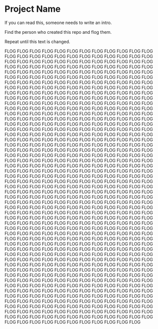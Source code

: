 Project Name
=============

If you can read this, someone needs to write an intro. 

Find the person who created this repo and flog them.

Repeat until this text is changed.

FLOG FLOG FLOG FLOG FLOG FLOG FLOG FLOG FLOG FLOG FLOG FLOG FLOG FLOG FLOG FLOG FLOG FLOG FLOG FLOG FLOG FLOG FLOG FLOG FLOG FLOG FLOG FLOG FLOG FLOG FLOG FLOG FLOG FLOG FLOG FLOG FLOG FLOG FLOG FLOG FLOG FLOG FLOG FLOG FLOG FLOG FLOG FLOG FLOG FLOG FLOG FLOG FLOG FLOG FLOG FLOG FLOG FLOG FLOG FLOG FLOG FLOG FLOG FLOG FLOG FLOG FLOG FLOG FLOG FLOG FLOG FLOG FLOG FLOG FLOG FLOG FLOG FLOG FLOG FLOG FLOG FLOG FLOG FLOG FLOG FLOG FLOG FLOG FLOG FLOG FLOG FLOG FLOG FLOG FLOG FLOG FLOG FLOG FLOG FLOG FLOG FLOG FLOG FLOG FLOG FLOG FLOG FLOG FLOG FLOG FLOG FLOG FLOG FLOG FLOG FLOG FLOG FLOG FLOG FLOG FLOG FLOG FLOG FLOG FLOG FLOG FLOG FLOG FLOG FLOG FLOG FLOG FLOG FLOG FLOG FLOG FLOG FLOG FLOG FLOG FLOG FLOG FLOG FLOG FLOG FLOG FLOG FLOG FLOG FLOG FLOG FLOG FLOG FLOG FLOG FLOG FLOG FLOG FLOG FLOG FLOG FLOG FLOG FLOG FLOG FLOG FLOG FLOG FLOG FLOG FLOG FLOG FLOG FLOG FLOG FLOG FLOG FLOG FLOG FLOG FLOG FLOG FLOG FLOG FLOG FLOG FLOG FLOG FLOG FLOG FLOG FLOG FLOG FLOG FLOG FLOG FLOG FLOG FLOG FLOG FLOG FLOG FLOG FLOG FLOG FLOG FLOG FLOG FLOG FLOG FLOG FLOG FLOG FLOG FLOG FLOG FLOG FLOG FLOG FLOG FLOG FLOG FLOG FLOG FLOG FLOG FLOG FLOG FLOG FLOG FLOG FLOG FLOG FLOG FLOG FLOG FLOG FLOG FLOG FLOG FLOG FLOG FLOG FLOG FLOG FLOG FLOG FLOG FLOG FLOG FLOG FLOG FLOG FLOG FLOG FLOG FLOG FLOG FLOG FLOG FLOG FLOG FLOG FLOG FLOG FLOG FLOG FLOG FLOG FLOG FLOG FLOG FLOG FLOG FLOG FLOG FLOG FLOG FLOG FLOG FLOG FLOG FLOG FLOG FLOG FLOG FLOG FLOG FLOG FLOG FLOG FLOG FLOG FLOG FLOG FLOG FLOG FLOG FLOG FLOG FLOG FLOG FLOG FLOG FLOG FLOG FLOG FLOG FLOG FLOG FLOG FLOG FLOG FLOG FLOG FLOG FLOG FLOG FLOG FLOG FLOG FLOG FLOG FLOG FLOG FLOG FLOG FLOG FLOG FLOG FLOG FLOG FLOG FLOG FLOG FLOG FLOG FLOG FLOG FLOG FLOG FLOG FLOG FLOG FLOG FLOG FLOG FLOG FLOG FLOG FLOG FLOG FLOG FLOG FLOG FLOG FLOG FLOG FLOG FLOG FLOG FLOG FLOG FLOG FLOG FLOG FLOG FLOG FLOG FLOG FLOG FLOG FLOG FLOG FLOG FLOG FLOG FLOG FLOG FLOG FLOG FLOG FLOG FLOG FLOG FLOG FLOG FLOG FLOG FLOG FLOG FLOG FLOG FLOG FLOG FLOG FLOG FLOG FLOG FLOG FLOG FLOG FLOG FLOG FLOG FLOG FLOG FLOG FLOG FLOG FLOG FLOG FLOG FLOG FLOG FLOG FLOG FLOG FLOG FLOG FLOG FLOG FLOG FLOG FLOG FLOG FLOG FLOG FLOG FLOG FLOG FLOG FLOG FLOG FLOG FLOG FLOG FLOG FLOG FLOG FLOG FLOG FLOG FLOG FLOG FLOG FLOG FLOG FLOG FLOG FLOG FLOG FLOG FLOG FLOG FLOG FLOG FLOG FLOG FLOG FLOG FLOG FLOG FLOG FLOG FLOG FLOG FLOG FLOG FLOG FLOG FLOG FLOG FLOG FLOG FLOG FLOG FLOG FLOG FLOG FLOG FLOG FLOG FLOG FLOG FLOG FLOG FLOG FLOG FLOG FLOG FLOG FLOG FLOG FLOG FLOG FLOG FLOG FLOG FLOG FLOG FLOG FLOG FLOG FLOG FLOG FLOG FLOG FLOG FLOG FLOG FLOG FLOG FLOG FLOG FLOG FLOG FLOG FLOG FLOG FLOG FLOG FLOG FLOG FLOG FLOG FLOG FLOG FLOG FLOG FLOG FLOG FLOG FLOG FLOG FLOG FLOG FLOG FLOG FLOG FLOG FLOG FLOG FLOG FLOG FLOG FLOG FLOG FLOG FLOG FLOG FLOG FLOG FLOG FLOG FLOG FLOG FLOG FLOG FLOG FLOG FLOG FLOG FLOG FLOG FLOG FLOG FLOG FLOG FLOG FLOG FLOG FLOG FLOG FLOG FLOG FLOG FLOG FLOG FLOG FLOG FLOG FLOG FLOG FLOG FLOG FLOG FLOG FLOG FLOG FLOG FLOG FLOG FLOG FLOG FLOG FLOG FLOG FLOG FLOG FLOG FLOG FLOG FLOG FLOG FLOG FLOG FLOG FLOG FLOG FLOG FLOG FLOG FLOG FLOG FLOG FLOG FLOG FLOG FLOG FLOG FLOG FLOG FLOG FLOG FLOG FLOG FLOG FLOG FLOG FLOG FLOG FLOG FLOG FLOG 